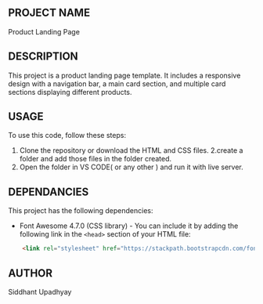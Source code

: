## PROJECT NAME ##
Product Landing Page

## DESCRIPTION ##
This project is a product landing page template. It includes a responsive design with a navigation bar, a main card section, and multiple card sections displaying different products.

## USAGE ##
To use this code, follow these steps:

1. Clone the repository or download the HTML and CSS files.
2.create a folder and add those files in the folder created.
3. Open the folder in VS CODE( or any other ) and run it with live server.

## DEPENDANCIES ##
This project has the following dependencies:

- Font Awesome 4.7.0 (CSS library) - You can include it by adding the following link in the `<head>` section of your HTML file:

```html
    <link rel="stylesheet" href="https://stackpath.bootstrapcdn.com/font-awesome/4.7.0/css/font-awesome.min.css">
```

## AUTHOR ##
Siddhant Upadhyay
